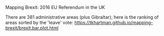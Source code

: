 <p>Mapping Brexit: 2016 EU Referendum in the UK</p>
<p>There are 381 administrative areas (plus Gibraltar); here is 
the ranking of areas sorted by the 'leave' vote: 
<a href="https://tkhartman.github.io/mapping-brexit/brexit.bar.plot.html">
https://tkhartman.github.io/mapping-brexit/brexit.bar.plot.html</a></p>
